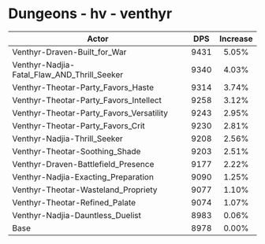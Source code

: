 # Dungeons - hv - venthyr
| Actor | DPS | Increase |
|---|:---:|:---:|
|Venthyr-Draven-Built_for_War|9431|5.05%|
|Venthyr-Nadjia-Fatal_Flaw_AND_Thrill_Seeker|9340|4.03%|
|Venthyr-Theotar-Party_Favors_Haste|9314|3.74%|
|Venthyr-Theotar-Party_Favors_Intellect|9258|3.12%|
|Venthyr-Theotar-Party_Favors_Versatility|9243|2.95%|
|Venthyr-Theotar-Party_Favors_Crit|9230|2.81%|
|Venthyr-Nadjia-Thrill_Seeker|9208|2.56%|
|Venthyr-Theotar-Soothing_Shade|9203|2.51%|
|Venthyr-Draven-Battlefield_Presence|9177|2.22%|
|Venthyr-Nadjia-Exacting_Preparation|9090|1.25%|
|Venthyr-Theotar-Wasteland_Propriety|9077|1.10%|
|Venthyr-Theotar-Refined_Palate|9074|1.07%|
|Venthyr-Nadjia-Dauntless_Duelist|8983|0.06%|
|Base|8978|0.00%|
